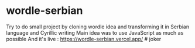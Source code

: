 # wordle-serbian
Try to do small project by cloning wordle idea and transforming it in Serbian language and Cyrillic writing
Main idea was to use JavaScript as much as possible
And it's live : https://wordle-serbian.vercel.app/
#   j o k e r  
 